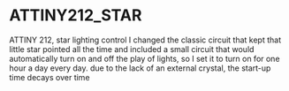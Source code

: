 # ATTINY212_STAR
ATTINY 212, star lighting control
I changed the classic circuit that kept that little star pointed all the time and included a small circuit that would automatically turn on and off the play of lights, so I set it to turn on for one hour a day every day.
due to the lack of an external crystal, the start-up time decays over time
